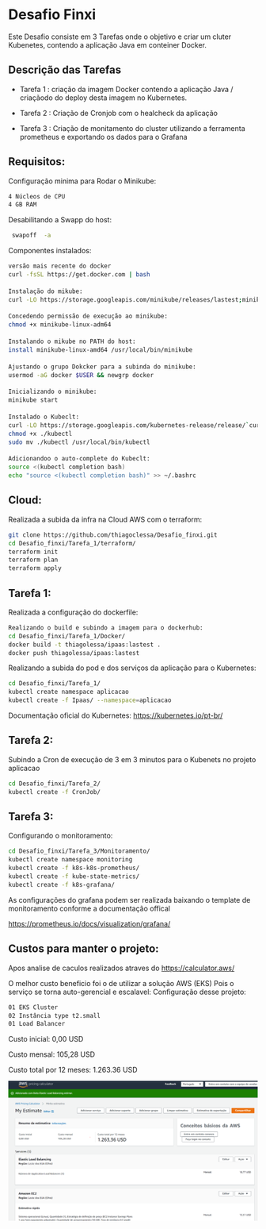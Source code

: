
# Desafio Finxi 

Este Desafio consiste em 3 Tarefas onde o objetivo e criar um cluter Kubenetes, contendo a aplicação Java em conteiner Docker.
 


## Descrição das Tarefas

- Tarefa 1 : criação da imagem Docker contendo a aplicação Java / criaçãodo do deploy desta imagem no Kubernetes.

- Tarefa 2 : Criação de Cronjob com o healcheck da aplicação 

- Tarefa 3 : Criação de monitamento do cluster utilizando a ferramenta prometheus e exportando os dados para o Grafana



## Requisitos:

Configuração minima para Rodar o Minikube:
```bash
4 Núcleos de CPU
4 GB RAM
```
Desabilitando a Swapp do host:
```bash
 swapoff  -a
```
Componentes instalados:    
```bash
versão mais recente do docker
curl -fsSL https://get.docker.com | bash

Instalação do mikube:
curl -LO https://storage.googleapis.com/minikube/releases/lastest;minikube-linux-adm64

Concedendo permissão de execução ao minikube:
chmod +x minikube-linux-adm64

Instalando o mikube no PATH do host:
install minikube-linux-amd64 /usr/local/bin/minikube

Ajustando o grupo Dokcker para a subinda do minikube:
usermod -aG docker $USER && newgrp docker

Inicializando o minikube:
minikube start

Instalado o Kubeclt:
curl -LO https://storage.googleapis.com/kubernetes-release/release/`curl -s https://storage.googleapis.com/kubernetes-release/release/stable.txt`/bin/linux/amd64/kubectl
chmod +x ./kubectl
sudo mv ./kubectl /usr/local/bin/kubectl

Adicionandoo o auto-complete do Kubeclt:
source <(kubectl completion bash)
echo "source <(kubectl completion bash)" >> ~/.bashrc

```
## Cloud:

Realizada a subida da infra na Cloud AWS com o terraform:
```bash
git clone https://github.com/thiagoclessa/Desafio_finxi.git
cd Desafio_finxi/Tarefa_1/terraform/
terraform init
terraform plan 
terraform apply
```
## Tarefa 1:

Realizada a configuração do dockerfile:
```bash
Realizando o build e subindo a imagem para o dockerhub:
cd Desafio_finxi/Tarefa_1/Docker/
docker build -t thiagolessa/ipaas:lastest .
docker push thiagolessa/ipaas:lastest
```
Realizando a subida do pod e dos serviços da aplicação para o Kubernetes:
```bash
cd Desafio_finxi/Tarefa_1/
kubectl create namespace aplicacao
kubectl create -f Ipaas/ --namespace=aplicacao
```
Documentação oficial do Kubernetes:
https://kubernetes.io/pt-br/

## Tarefa 2:

Subindo a Cron de execução de 3 em 3 minutos para o Kubenets no projeto aplicacao
```bash
cd Desafio_finxi/Tarefa_2/
kubectl create -f CronJob/ 
```

## Tarefa 3:

Configurando o monitoramento:

```bash
cd Desafio_finxi/Tarefa_3/Monitoramento/
kubectl create namespace monitoring
kubectl create -f k8s-k8s-prometheus/ 
kubectl create -f kube-state-metrics/ 
kubectl create -f k8s-grafana/ 
```
As configurações do grafana podem ser realizada baixando o template de monitoramento conforme a documentação offical

https://prometheus.io/docs/visualization/grafana/

## Custos para manter o projeto:

Apos analise de caculos realizados atraves do https://calculator.aws/ 

O melhor custo beneficio foi o de utilizar a solução AWS (EKS)
Pois o serviço se torna auto-gerencial e escalavel:
Configuração desse projeto:

```bash
01 EKS Cluster
02 Instância type t2.small
01 Load Balancer 
```

Custo inicial:
0,00 USD

Custo mensal:
105,28 USD

Custo total por 12 meses:
1.263.36 USD


![Logo](https://github.com/thiagoclessa/Desafio_finxi/blob/main/Cluster_EKS.PNG)

